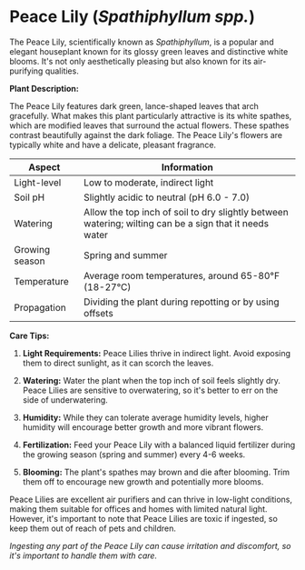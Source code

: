 # **Peace Lily** (_Spathiphyllum spp._)

The Peace Lily, scientifically known as _Spathiphyllum_, is a popular and elegant houseplant known for its glossy green leaves and distinctive white blooms. It's not only aesthetically pleasing but also known for its air-purifying qualities.

**Plant Description:**

The Peace Lily features dark green, lance-shaped leaves that arch gracefully. What makes this plant particularly attractive is its white spathes, which are modified leaves that surround the actual flowers. These spathes contrast beautifully against the dark foliage. The Peace Lily's flowers are typically white and have a delicate, pleasant fragrance.

| Aspect         | Information                                                                                            |
| -------------- | ------------------------------------------------------------------------------------------------------ |
| Light-level    | Low to moderate, indirect light                                                                        |
| Soil pH        | Slightly acidic to neutral (pH 6.0 - 7.0)                                                              |
| Watering       | Allow the top inch of soil to dry slightly between watering; wilting can be a sign that it needs water |
| Growing season | Spring and summer                                                                                      |
| Temperature    | Average room temperatures, around 65-80°F (18-27°C)                                                    |
| Propagation    | Dividing the plant during repotting or by using offsets                                                |

**Care Tips:**

1. **Light Requirements:** Peace Lilies thrive in indirect light. Avoid exposing them to direct sunlight, as it can scorch the leaves.

2. **Watering:** Water the plant when the top inch of soil feels slightly dry. Peace Lilies are sensitive to overwatering, so it's better to err on the side of underwatering.

3. **Humidity:** While they can tolerate average humidity levels, higher humidity will encourage better growth and more vibrant flowers.

4. **Fertilization:** Feed your Peace Lily with a balanced liquid fertilizer during the growing season (spring and summer) every 4-6 weeks.

5. **Blooming:** The plant's spathes may brown and die after blooming. Trim them off to encourage new growth and potentially more blooms.

Peace Lilies are excellent air purifiers and can thrive in low-light conditions, making them suitable for offices and homes with limited natural light. However, it's important to note that Peace Lilies are toxic if ingested, so keep them out of reach of pets and children.

_Ingesting any part of the Peace Lily can cause irritation and discomfort, so it's important to handle them with care._
